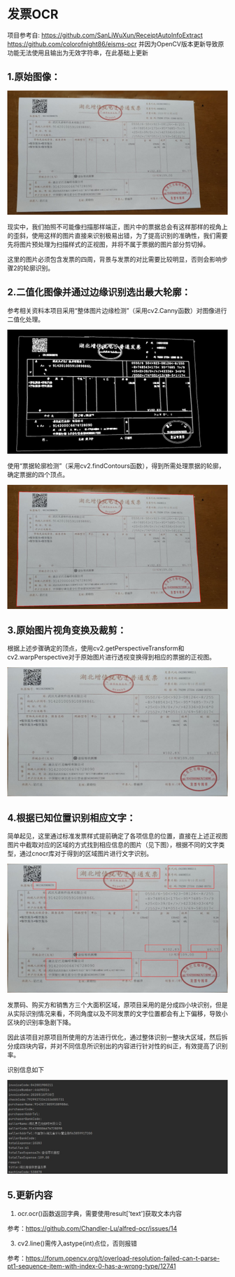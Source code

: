 # 发票OCR

项目参考自:
https://github.com/SanLiWuXun/ReceiptAutoInfoExtract
https://github.com/colorofnight86/eisms-ocr
并因为OpenCV版本更新导致原功能无法使用且输出为无效字符串，在此基础上更新

## 1.原始图像：
![](images/test.jpg)

现实中，我们拍照不可能像扫描那样端正，图片中的票据总会有这样那样的视角上的歪斜，使用这样的图片直接来识别极易出错，为了提高识别的准确性，我们需要先将图片预处理为扫描样式的正视图，并将不属于票据的图片部分剪切掉。

这里的图片必须包含发票的四周，背景与发票的对比需要比较明显，否则会影响步骤2的轮廓识别。

## 2.二值化图像并通过边缘识别选出最大轮廓：
参考相关资料本项目采用“整体图片边缘检测”（采用cv2.Canny函数）对图像进行二值化处理。

![](images/binary.jpg)

使用“票据轮廓检测”（采用cv2.findContours函数），得到所需处理票据的轮廓，确定票据的四个顶点。

![](images/outline.jpg)

## 3.原始图片视角变换及裁剪：

根据上述步骤确定的顶点，使用cv2.getPerspectiveTransform和cv2.warpPerspective对于原始图片进行透视变换得到相应的票据的正视图。

![](images/block.jpg)

## 4.根据已知位置识别相应文字：

简单起见，这里通过标准发票样式提前确定了各项信息的位置，直接在上述正视图图片中截取对应的区域的方式找到相应信息的图片（见下图），根据不同的文字类型，通过cnocr库对于得到的区域图片进行文字识别。

![](images/result.jpg)

发票码、购买方和销售方三个大面积区域，原项目采用的是分成四小块识别，但是从实际识别情况来看，不同角度以及不同发票的文字位置都会有上下偏移，导致小区块的识别率急剧下降。

因此该项目对原项目所使用的方法进行优化，通过整体识别一整块大区域，然后拆分成四块内容，并对不同信息所识别出的内容进行针对性的纠正，有效提高了识别率。

识别信息如下

![](images/cnocrResults.jpg)

## 5.更新内容

1. ocr.ocr()函数返回字典，需要使用result['text']获取文本内容
   
参考：https://github.com/Chandler-Lu/alfred-ocr/issues/14

3. cv2.line()需传入astype(int)点位，否则报错
   
参考：https://forum.opencv.org/t/overload-resolution-failed-can-t-parse-pt1-sequence-item-with-index-0-has-a-wrong-type/12741
